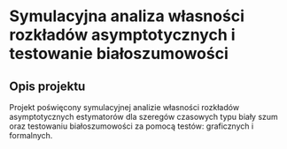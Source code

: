# Symulacyjna analiza własności rozkładów asymptotycznych i testowanie białoszumowości

## Opis projektu

Projekt poświęcony symulacyjnej analizie własności rozkładów asymptotycznych estymatorów dla szeregów czasowych typu biały szum oraz testowaniu białoszumowości za pomocą testów: graficznych i formalnych.
